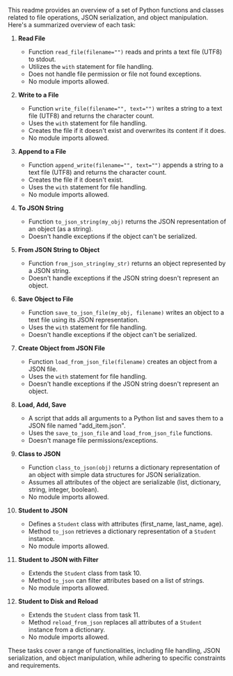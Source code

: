 This readme provides an overview of a set of Python functions and classes related to file operations, JSON serialization, and object manipulation. Here's a summarized overview of each task:

1. **Read File**
   - Function `read_file(filename="")` reads and prints a text file (UTF8) to stdout.
   - Utilizes the `with` statement for file handling.
   - Does not handle file permission or file not found exceptions.
   - No module imports allowed.

2. **Write to a File**
   - Function `write_file(filename="", text="")` writes a string to a text file (UTF8) and returns the character count.
   - Uses the `with` statement for file handling.
   - Creates the file if it doesn't exist and overwrites its content if it does.
   - No module imports allowed.

3. **Append to a File**
   - Function `append_write(filename="", text="")` appends a string to a text file (UTF8) and returns the character count.
   - Creates the file if it doesn't exist.
   - Uses the `with` statement for file handling.
   - No module imports allowed.

4. **To JSON String**
   - Function `to_json_string(my_obj)` returns the JSON representation of an object (as a string).
   - Doesn't handle exceptions if the object can't be serialized.

5. **From JSON String to Object**
   - Function `from_json_string(my_str)` returns an object represented by a JSON string.
   - Doesn't handle exceptions if the JSON string doesn't represent an object.

6. **Save Object to File**
   - Function `save_to_json_file(my_obj, filename)` writes an object to a text file using its JSON representation.
   - Uses the `with` statement for file handling.
   - Doesn't handle exceptions if the object can't be serialized.

7. **Create Object from JSON File**
   - Function `load_from_json_file(filename)` creates an object from a JSON file.
   - Uses the `with` statement for file handling.
   - Doesn't handle exceptions if the JSON string doesn't represent an object.

8. **Load, Add, Save**
   - A script that adds all arguments to a Python list and saves them to a JSON file named "add_item.json".
   - Uses the `save_to_json_file` and `load_from_json_file` functions.
   - Doesn't manage file permissions/exceptions.

9. **Class to JSON**
   - Function `class_to_json(obj)` returns a dictionary representation of an object with simple data structures for JSON serialization.
   - Assumes all attributes of the object are serializable (list, dictionary, string, integer, boolean).
   - No module imports allowed.

10. **Student to JSON**
    - Defines a `Student` class with attributes (first_name, last_name, age).
    - Method `to_json` retrieves a dictionary representation of a `Student` instance.
    - No module imports allowed.

11. **Student to JSON with Filter**
    - Extends the `Student` class from task 10.
    - Method `to_json` can filter attributes based on a list of strings.
    - No module imports allowed.

12. **Student to Disk and Reload**
    - Extends the `Student` class from task 11.
    - Method `reload_from_json` replaces all attributes of a `Student` instance from a dictionary.
    - No module imports allowed.

These tasks cover a range of functionalities, including file handling, JSON serialization, and object manipulation, while adhering to specific constraints and requirements.
